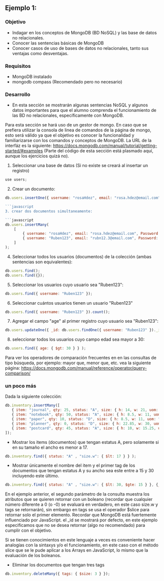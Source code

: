 ## Ejemplo 1: 

### Objetivo
- Indagar en los conceptos de MongoDB (BD NoSQL) y las base de datos no relacionales.
- Conocer las sentencias básicas de MongoDB
- Conocer casos de uso de bases de datos no relacionales, tanto sus ventajas como desventajas.

### Requisitos
- MongoDB instalado
- mongodb compass (Recomendado pero no necesario)

### Desarrollo
* En esta sección se mostrarán algunas sentencias NoSQL y algunos datos importantes para que el alumno comprenda el funcionamiento de las BD no relacionales, específicamente con MongoDB.

Para esta sección se hará uso de un gestor de mongo. En caso que se prefiera utilizar la consola de linea de comandos de la página de mongo, esto será válido ya que el objetivo es conocer la funcionalidad y familiarizarse con los comandos y conceptos de MongoDB. La URL de la interfáz es la siguiente:
https://docs.mongodb.com/manual/tutorial/getting-started/#examples
(Parte del código de esta sección está plasmado aquí, aunque los ejercicios quizá no).

1. Seleccionar una base de datos (Si no existe se creará al insertar un registro)

```javascript
use users;
```
2. Crear un documento:

```javascript
db.users.insertOne({ username: "rosaHdez", email: "rosa.hdez@email.com", Password: "nosegura", createdAt: new Date(), updatedAt: new Date() });

```javascript
3. crear dos documentos simultaneamente:

```javascript
db.users.insertMany(
    [
        { username: "rosaHdez", email: "rosa.hdez@email.com", Password: "nosegura", createdAt: new Date(), updatedAt: new Date() },
        { username: "Ruben123", email: "rubn12.3@email.com", Password: "tampocoEsSegura", createdAt: new Date(), updatedAt: new Date() }
    ]
);
```
4. Seleccionar todos los usuarios (documentos) de la colección (ambas sentencias son equivalentes):

```javascript
db.users.find();
db.users.find({});
```

5. Seleccionar los usuarios cuyo usuario sea "Ruben123":

```javascript
db.users.find({ username: "Ruben123" });
```

6. Seleccionar cuántos usuarios tienen un usuario "Ruben123"

```javascript
db.users.find({ username: "Ruben123" }).count();
```

7. Agregar el campo "age" al primer registro cuyo usuario sea "Ruben123":

```javascript
db.users.updateOne({ _id: db.users.findOne({ username: "Ruben123" })._id }, { $set: { age: 35 } });
```
8. seleccionar todos los usuarios cuyo campo edad sea mayor a 30:
```javascript
db.users.find({ age: { $gt: 30 } } );
```

Para ver los operadores de comparación frecuentes en en las consultas de tipo búsqueda, por ejemplo: mayor que, menor que, etc. vea la siguiente página:
https://docs.mongodb.com/manual/reference/operator/query-comparison/

### un poco más

Dada la siguiente colección:

```javascript
db.inventory.insertMany([
   { item: "journal", qty: 25, status: "A", size: { h: 14, w: 21, uom: "cm" }, tags: [ "blank", "red" ] },
   { item: "notebook", qty: 50, status: "A", size: { h: 8.5, w: 11, uom: "in" }, tags: [ "red", "blank" ] },
   { item: "paper", qty: 10, status: "D", size: { h: 8.5, w: 11, uom: "in" }, tags: [ "red", "blank", "plain" ] },
   { item: "planner", qty: 0, status: "D", size: { h: 22.85, w: 30, uom: "cm" }, tags: [ "blank", "red" ] },
   { item: "postcard", qty: 45, status: "A", size: { h: 10, w: 15.25, uom: "cm" }, tags: [ "blue" ] }
]);
```

- Mostrar los items (documentos) que tengan estatus A, pero solamente si en su tamaño el ancho es menor a 17.

```javascript
db.inventory.find({ status: "A" , "size.w": { $lt: 17 } } );
```

- Mostrar únicamente el nombre del item y el primer tag de los documentos que tengan estatus A y su ancho sea este entre a 15 y 30 incluyendo este último.

```javascript
db.inventory.find({ status: "A" , "size.w": { $lt: 30, $gte: 15 } }, {_id: 0, item: 1, tags: { $slice: 1 } } );
```
En el ejemplo anterior, el segundo parámetro de la consulta muestra los atributos que se quieren retornar con un boleano (recordar que cualquier número diferente a 0 (o -0) se evaluará en verdadero, en este caso size.w y tags se retornarán), sin embargo en tags se usa el operador $slice para retornar solo el primer elemento. Recordar que MongoDB está fuertemente influenciado por JavaScript. el _id se mostrará por defecto, en este ejemplo especificamos que no se desea retornar (algo no recomendado) para cumplir con el objetivo.

Si se tienen conocimientos en este lenguaje a veces es conveniente hacer analogías con la sintaxys y/o el funcionamiento, en este caso con el método slice que se le pude aplicar a los Arrays en JavaScript, lo mismo que la evaluación de los boleanos.

- Eliminar los documentos que tengan tres tags

```javascript
db.inventory.deleteMany({ tags: { $size: 3 } });
```
